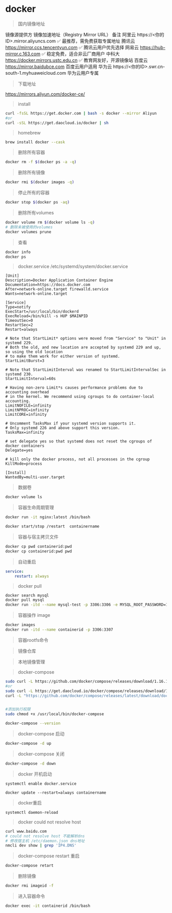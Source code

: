 # docker

> 国内镜像地址

镜像源提供方	镜像加速地址（Registry Mirror URL）	备注
阿里云	https://<你的ID>.mirror.aliyuncs.com	✅ 最推荐，需免费获取专属地址
腾讯云	https://mirror.ccs.tencentyun.com	✅ 腾讯云用户优先选择
网易云	https://hub-mirror.c.163.com	✅ 稳定免费，适合非云厂商用户
中科大	https://docker.mirrors.ustc.edu.cn	✅ 教育网友好，开源镜像站
百度云	https://mirror.baidubce.com	百度云用户适用
华为云	https://<你的ID>.swr.cn-south-1.myhuaweicloud.com	华为云用户专属


> 下载地址

https://mirrors.aliyun.com/docker-ce/

> install
``` bash
curl -fsSL https://get.docker.com | bash -s docker --mirror Aliyun
#or
curl -sSL https://get.daocloud.io/docker | sh
```

> homebrew

``` bash
brew install docker --cask
```
> 删除所有容器

``` bash
docker rm -f $(docker ps -a -q)
```

> 删除所有镜像

``` bash
docker rmi $(docker images -q)
```
> 停止所有的容器

``` bash
docker stop $(docker ps -aq)
```
> 删除所有volumes
``` bash
docker volume rm $(docker volume ls -q)
# 删除未被使用的volumes
docker volumes prune
```
> 查看
``` bash
docker info
docker ps
```
> docker.service
/etc/systemd/system/docker.service

``` service
[Unit]
Description=Docker Application Container Engine
Documentation=https://docs.docker.com
After=network-online.target firewalld.service
Wants=network-online.target

[Service]
Type=notify
ExecStart=/usr/local/bin/dockerd
ExecReload=/bin/kill -s HUP $MAINPID
TimeoutSec=0
RestartSec=2
Restart=always

# Note that StartLimit* options were moved from "Service" to "Unit" in systemd 229.
# Both the old, and new location are accepted by systemd 229 and up, so using the old location
# to make them work for either version of systemd.
StartLimitBurst=3

# Note that StartLimitInterval was renamed to StartLimitIntervalSec in systemd 230.
StartLimitInterval=60s

# Having non-zero Limit*s causes performance problems due to accounting overhead
# in the kernel. We recommend using cgroups to do container-local accounting.
LimitNOFILE=infinity
LimitNPROC=infinity
LimitCORE=infinity

# Uncomment TasksMax if your systemd version supports it.
# Only systemd 226 and above support this version.
TasksMax=infinity

# set delegate yes so that systemd does not reset the cgroups of docker containers
Delegate=yes

# kill only the docker process, not all processes in the cgroup
KillMode=process

[Install]
WantedBy=multi-user.target
```

> 数据卷

``` bash
docker volume ls
```

> 容器生命周期管理

``` bash
docker run -it nginx:latest /bin/bash

docker start/stop /restart  containername
```
> 容器与宿主拷贝文件

``` bash
docker cp pwd containerid:pwd
docker cp containerid:pwd pwd
```
> 自动重启

``` yml
service:
    restart: always
```
> docker pull

``` bash
docker search mysql
docker pull mysql
docker run -itd --name mysql-test -p 3306:3306 -e MYSQL_ROOT_PASSWORD=123456 mysql
```
> 容器操作
> image

``` bash
docker images
docker run -itd --name containerid -p 3306:3307
```

> 容器rootfs命令

> 镜像仓库

> 本地镜像管理

> docker-compose
``` bash
sudo curl -L https://github.com/docker/compose/releases/download/1.16.1/docker-compose-`uname -s`-`uname -m` -o /usr/local/bin/docker-compose
#or
sudo curl -L https://get.daocloud.io/docker/compose/releases/download/1.25.1/docker-compose-`uname -s`-`uname -m` -o /usr/local/bin/docker-compose
curl -L "https://github.com/docker/compose/releases/latest/download/docker-compose-$(uname -s)-$(uname -m)" -o /usr/local/bin/docker-compose


#添加执行权限
sudo chmod +x /usr/local/bin/docker-compose

docker-compose --version
```
> docker-compose 启动
``` bash
docker-compose -d up
```
> docker-compose 关闭
``` bash
docker-compose -d down
```
> docker 开机启动
```
systemctl enable docker.service

docker update --restart=always containername
```
> docker重启
```
systemctl daemon-reload
```
> docker could not resolve host
``` bash
curl www.baidu.com
# could not resolve host 不能解析dns
# 修改宿主机 /etc/daemon.json dns地址
nmcli dev show | grep 'IP4.DNS'
```
> docker-compose restart 重启
``` bash
docker-compose retart
```
> 删除镜像

``` bash
docker rmi imageid -f
```

> 进入容器命令

``` bash
docker exec -it containerid /bin/bash
```




